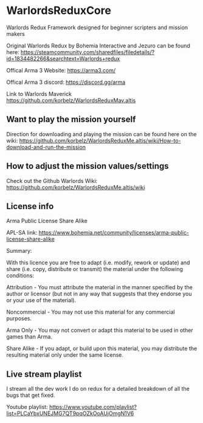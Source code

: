 # WarlordsReduxCore
Warlords Redux Framework designed for beginner scripters and mission makers 


Original Warlords Redux by Bohemia Interactive and Jezuro can be found here:
https://steamcommunity.com/sharedfiles/filedetails/?id=1834482266&searchtext=Warlords+redux

Offical Arma 3 Website: https://arma3.com/

Offical Arma 3 discord:  https://discord.gg/arma

Link to Warlords Maverick
https://github.com/korbelz/WarlordsReduxMav.altis


## Want to play the mission yourself  

Direction for downloading and playing the mission can be found here on the wiki: 
https://github.com/korbelz/WarlordsReduxMe.altis/wiki/How-to-download-and-run-the-mission


## How to adjust the mission values/settings

Check out the Github Warlords Wiki: https://github.com/korbelz/WarlordsReduxMe.altis/wiki

## License info

Arma Public License Share Alike

APL-SA link: https://www.bohemia.net/community/licenses/arma-public-license-share-alike

Summary: 

With this licence you are free to adapt (i.e. modify, rework or update) and share (i.e. copy, distribute or transmit) the material under the following conditions:

Attribution - You must attribute the material in the manner specified by the author or licensor (but not in any way that suggests that they endorse you or your use of the material).

Noncommercial - You may not use this material for any commercial purposes.

Arma Only - You may not convert or adapt this material to be used in other games than Arma.

Share Alike - If you adapt, or build upon this material, you may distribute the resulting material only under the same license.

## Live stream playlist 

I stream all the dev work I do on redux for a detailed breakdown of all the bugs that get fixed. 

Youtube playlist: https://www.youtube.com/playlist?list=PLCaYbxUNEJMG7QT9pqOZkOoAUjOmgN1V6


